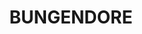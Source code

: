 ---
lastmod: '2025-04-06T06:05:20+00:00'
latitude: -35.4698
layout: suburb
longitude: 149.484038
postcode: '2621'
state: NSW
title: BUNGENDORE
url: /nsw/bungendore/
---